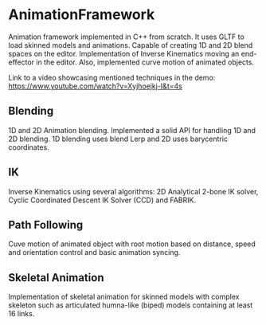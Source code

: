 # AnimationFramework

Animation framework implemented in C++ from scratch. It uses GLTF to load skinned models and animations. Capable of creating 1D and 2D blend spaces on the editor. Implementation of Inverse Kinematics moving an end-effector in the editor. Also, implemented curve motion of animated objects.

Link to a video showcasing mentioned techniques in the demo: https://www.youtube.com/watch?v=Xyjhoejkj-I&t=4s

## Blending

1D and 2D Animation blending. Implemented a solid API for handling 1D and 2D blending. 1D blending uses blend Lerp  and 2D uses barycentric coordinates.

## IK

Inverse Kinematics using several algorithms: 2D Analytical 2-bone IK solver, Cyclic Coordinated Descent IK Solver (CCD) and FABRIK.

## Path Following

Cuve motion of animated object with root motion based on distance, speed and orientation control and basic animation syncing.

## Skeletal Animation

Implementation of skeletal animation for skinned models with complex skeleton such as articulated humna-like (biped) models containing at least 16 links.
